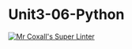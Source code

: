 # Unit3-06-Python
[![Mr Coxall's Super Linter](https://github.com/ICS3U-Programming-JosephK/Unit3-06-Python/workflows/Mr%20Coxall's%20Super%20Linter/badge.svg)](https://github.com/ICS3U-Programming-JosephK/Unit3-06-Python/actions/)

